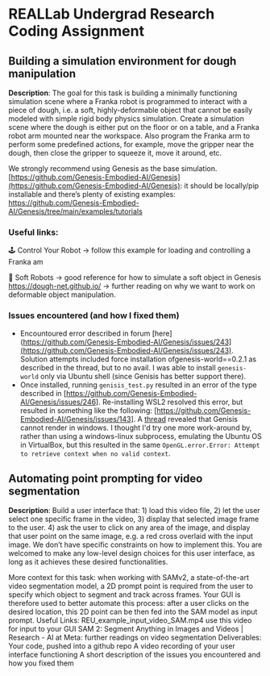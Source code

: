 # REALLab Undergrad Research Coding Assignment

## Building a simulation environment for dough manipulation
**Description**: 
The goal for this task is building a minimally functioning simulation scene where a Franka robot is programmed to interact with a piece of dough, i.e. a soft, highly-deformable object that cannot be easily modeled with simple rigid body physics simulation. Create a simulation scene where the dough is either put on the floor or on a table, and a Franka robot arm mounted near the workspace. Also program the Franka arm to perform some predefined actions, for example, move the gripper near the dough, then close the gripper to squeeze it, move it around, etc. 

We strongly recommend using Genesis as the base simulation.  [https://github.com/Genesis-Embodied-AI/Genesis](https://github.com/Genesis-Embodied-AI/Genesis): it should be locally/pip installable and there’s plenty of existing examples: https://github.com/Genesis-Embodied-AI/Genesis/tree/main/examples/tutorials    
### Useful links:
🕹️ Control Your Robot -> follow this example for loading and controlling a Franka am

🐛 Soft Robots -> good reference for how to simulate a soft object in Genesis
https://dough-net.github.io/  -> further reading on why we want to work on deformable object manipulation.

### Issues encountered (and how I fixed them)
- Encountoured error described in forum [here](https://github.com/Genesis-Embodied-AI/Genesis/issues/243](https://github.com/Genesis-Embodied-AI/Genesis/issues/243). Solution attempts included force installation ofgenesis-world==0.2.1 as described in the thread, but to no avail. I was able to install `genesis-world` only via Ubuntu shell (since Genisis has better support there).
- Once installed, running `genisis_test.py` resulted in an error of the type described in [https://github.com/Genesis-Embodied-AI/Genesis/issues/246]. Re-installing WSL2 resolved this error, but resulted in something like the following: [https://github.com/Genesis-Embodied-AI/Genesis/issues/143]. A [thread](https://github.com/Genesis-Embodied-AI/Genesis/issues/12) revealed that Genisis cannot render in windows. I thought I'd try one more work-around by, rather than using a windows-linux subprocess, emulating the Ubuntu OS in VirtualBox, but this resulted in the same `OpenGL.error.Error: Attempt to retrieve context when no valid context`.


## Automating point prompting for video segmentation 
**Description**: 
Build a user interface that: 1) load this video file, 2) let the user select one specific frame in the video, 3) display that selected image frame to the user. 4) ask the user to click on any area of the image, and display that user point on the same image, e.g. a red cross overlaid with the input image. We don’t have specific constraints on how to implement this. You are welcomed to make any low-level design choices for this user interface, as long as it achieves these desired functionalities.

More context for this task: when working with SAMv2, a state-of-the-art video segmentation model, a 2D prompt point is required from the user to specify which object to segment and track across frames. Your GUI is therefore used to better automate this process: after a user clicks on the desired location, this 2D point can be then fed into the SAM model as input prompt.
Useful Links:
REU_example_input_video_SAM.mp4 use this video for input to your GUI 
SAM 2: Segment Anything in Images and Videos | Research - AI at Meta: further readings on video segmentation
Deliverables:
Your code, pushed into a github repo 
A video recording of your user interface functioning 
A short description of the issues you encountered and how you fixed them
